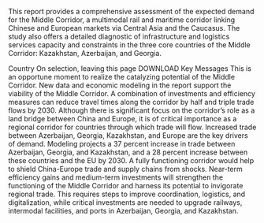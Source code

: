 This report provides a comprehensive assessment of the expected demand for the Middle Corridor, a multimodal rail and maritime corridor linking Chinese and European markets via Central Asia and the Caucasus. The study also offers a detailed diagnostic of infrastructure and logistics services capacity and constraints in the three core countries of the Middle Corridor: Kazakhstan, Azerbaijan, and Georgia.

 

Country On selection, leaving this page
DOWNLOAD
Key Messages
This is an opportune moment to realize the catalyzing potential of the Middle Corridor. New data and economic modeling in the report support the viability of the Middle Corridor. A combination of investments and efficiency measures can reduce travel times along the corridor by half and triple trade flows by 2030.
Although there is significant focus on the corridor’s role as a land bridge between China and Europe, it is of critical importance as a regional corridor for countries through which trade will flow.
Increased trade between Azerbaijan, Georgia, Kazakhstan, and Europe are the key drivers of demand. Modeling projects a 37 percent increase in trade between Azerbaijan, Georgia, and Kazakhstan, and a 28 percent increase between these countries and the EU by 2030.
A fully functioning corridor would help to shield China-Europe trade and supply chains from shocks.
Near-term efficiency gains and medium-term investments will strengthen the functioning of the Middle Corridor and harness its potential to invigorate regional trade. This requires steps to improve coordination, logistics, and digitalization, while critical investments are needed to upgrade railways, intermodal facilities, and ports in Azerbaijan, Georgia, and Kazakhstan.